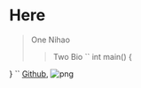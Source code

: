 # Here

> One
 Nihao
 >> Two
    Bio
``
int main()
{

}
``
[Github](https://www.Github.com "Git"),
![png](https://upload-images.jianshu.io/upload_images/13623636-6d878e3d3ef63825.png?imageMogr2/auto-orient/strip%7CimageView2/2/w/1240)